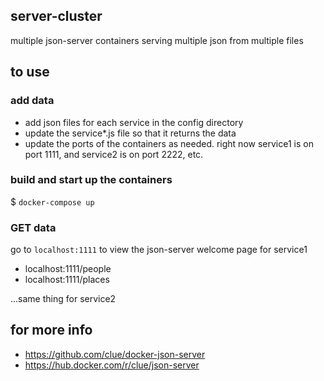 ## server-cluster

multiple json-server containers serving multiple json from multiple files

## to use

### add data

* add json files for each service in the config directory
* update the service*.js file so that it returns the data
* update the ports of the containers as needed. right now service1 is on port 1111, and service2 is on port 2222, etc.

### build and start up the containers

$ `docker-compose up`

### GET data

go to `localhost:1111` to view the json-server welcome page for service1

  * localhost:1111/people
  * localhost:1111/places

...same thing for service2

## for more info

* https://github.com/clue/docker-json-server
* https://hub.docker.com/r/clue/json-server
